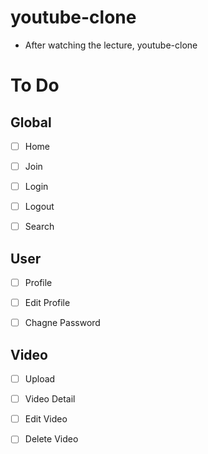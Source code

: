 # youtube-clone

 - After watching the lecture, youtube-clone

# To Do

  ## Global
  - [ ] Home

  - [ ] Join

  - [ ] Login

  - [ ] Logout

  - [ ] Search

  ## User
  - [ ] Profile

  - [ ] Edit Profile

  - [ ] Chagne Password

  ## Video
  - [ ] Upload

  - [ ] Video Detail

  - [ ] Edit Video

  - [ ] Delete Video
